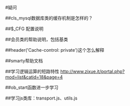 #疑问

##cls_mysql数据库类的缓存机制是怎样的？

##$_CFG 配置说明

##会员类的帮助说明，包括基类

##header('Cache-control: private')这个怎么解释

##smarty帮助文档

##学习逻辑运算的短路特性
http://www.zixue.it/portal.php?mod=list&catid=18&page=4

##ob_start函数进一步学习

##学习js类库：transport.js、utils.js